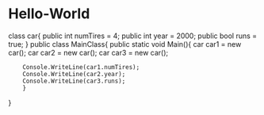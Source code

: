 # Hello-World

class car{
public int numTires = 4;
public int year = 2000;
public bool runs = true;
}
public class MainClass{
  public static void Main(){
	  car car1 = new car();
		car car2 = new car();
		car car3 = new car();
		
		Console.WriteLine(car1.numTires);
		Console.WriteLine(car2.year);
		Console.WriteLine(car3.runs);
		}
}		
